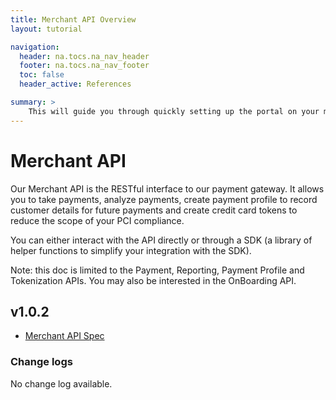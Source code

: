 ```yaml
---
title: Merchant API Overview
layout: tutorial

navigation:
  header: na.tocs.na_nav_header
  footer: na.tocs.na_nav_footer
  toc: false
  header_active: References

summary: >
    This will guide you through quickly setting up the portal on your machine, editing some docs, and deploying the change.
---
```


# Merchant API
Our Merchant API is the RESTful interface to our payment gateway. It allows you to take payments, analyze payments, create payment profile to record customer details for future payments and create credit card tokens to reduce the scope of your PCI compliance.

You can either interact with the API directly or through a SDK (a library of helper functions to simplify your integration with the SDK).

Note: this doc is limited to the Payment, Reporting, Payment Profile and Tokenization APIs. You may also be interested in the OnBoarding API.

## v1.0.2

* [Merchant API Spec](../v1-0-2)

### Change logs
No change log available.
